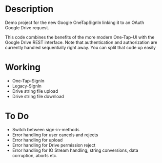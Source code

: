 # Description
Demo project for the new Google OneTapSignIn linking it to an OAuth Google Drive request. 

This code combines the benefits of the more modern One-Tap-UI with the Google Drive REST interface. Note that authentication and authorization are currently handled sequentially right away. You can split that code up easily

# Working
- One-Tap-SignIn
- Legacy-SignIn
- Drive string file upload
- Drive string file download

# To Do
- Switch between sign-in-methods
- Error handling for user cancels and rejects
- Error handling for upload
- Error handling for Drive permission reject
- Error handling for IO Stream handling, string conversions, data corruption, aborts etc.
